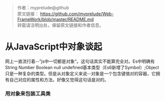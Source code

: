 >作者：myprelude@github  
原文链接： https://github.com/myprelude/Web-FrameWork/blob/master/README.md  
转载请注明出处，保留原文链接和作者信息。
# 从JavaScript中对象谈起
网上一直流行着--”js中一切都是对象“。这句话其实不能算完全对。Es中明确有String Number Boolean null undefined基本类型（Es6新增了Symbol）;Object只是一种复杂的类型。但是从对象定义来说--对象是一个包含键值对的容器，它拥有自己对应的属性和方法。好像又觉得这句话是对的。


### 用对象来包装工具类


